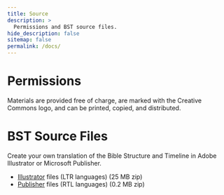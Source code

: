 ```yaml
---
title: Source
description: >
  Permissions and BST source files.
hide_description: false
sitemap: false
permalink: /docs/
---
```


# Permissions
Materials are provided free of charge, are marked with the Creative Commons logo, and can be printed, copied, and distributed.

# BST Source Files
Create your own translation of the Bible Structure and Timeline in Adobe Illustrator or Microsoft Publisher.

* [Illustrator]() files (LTR languages) <span class="icon-file-zip"></span> (25 MB zip)
* [Publisher]() files (RTL languages) <span class="icon-file-zip"></span> (0.2 MB zip)